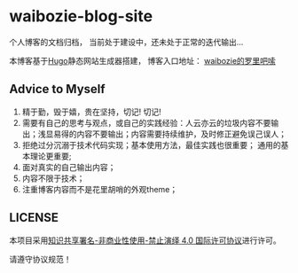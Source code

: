 # waibozie-blog-site

个人博客的文档归档， 当前处于建设中，还未处于正常的迭代输出...

本博客基于[Hugo](https://gohugo.io/)静态网站生成器搭建， 博客入口地址： [waibozie的罗里吧嗦](https://waibozie.github.io)

## Advice to Myself

1. 精于勤，毁于嬉，贵在坚持，切记! 切记!
1. 需要有自己的思考与观点，或自己的实践经验：人云亦云的垃圾内容不要输出；浅显易得的内容不要输出；内容需要持续维护，及时修正避免误己误人；
1. 拒绝过分沉溺于技术代码实现；基本使用方法，最佳实践也很重要； 通用的基本理论更重要;
1. 面对真实的自己输出内容；
1. 内容不限于技术；
1. 注重博客内容而不是花里胡哨的外观theme；

## LICENSE

本项目采用[知识共享署名-非商业性使用-禁止演绎 4.0 国际许可协议](https://creativecommons.org/licenses/by-nc-nd/4.0/deed.zh)进行许可。

请遵守协议规范！
